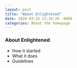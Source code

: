 ```yaml
---
layout: post
title: "About Enlightened"
date: 2020-03-25 11:34:26 -0600
categories: About the homepage
---
```


### About Enlightened

- How it started
- What it does
- Guidelines
